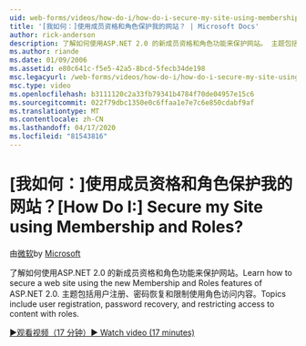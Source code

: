 ```yaml
---
uid: web-forms/videos/how-do-i/how-do-i-secure-my-site-using-membership-and-roles
title: '[我如何：]使用成员资格和角色保护我的网站？ | Microsoft Docs'
author: rick-anderson
description: 了解如何使用ASP.NET 2.0 的新成员资格和角色功能来保护网站。 主题包括用户注册、密码恢复和限制...
ms.author: riande
ms.date: 01/09/2006
ms.assetid: e80c641c-f5e5-42a5-8bcd-5fecb34de198
msc.legacyurl: /web-forms/videos/how-do-i/how-do-i-secure-my-site-using-membership-and-roles
msc.type: video
ms.openlocfilehash: b3111120c2a33fb79341b4784f70de04957e15c6
ms.sourcegitcommit: 022f79dbc1350e0c6ffaa1e7e7c6e850cdabf9af
ms.translationtype: MT
ms.contentlocale: zh-CN
ms.lasthandoff: 04/17/2020
ms.locfileid: "81543816"
---
```

# <a name="how-do-i-secure-my-site-using-membership-and-roles"></a><span data-ttu-id="7dbfb-105">[我如何：]使用成员资格和角色保护我的网站？</span><span class="sxs-lookup"><span data-stu-id="7dbfb-105">[How Do I:] Secure my Site using Membership and Roles?</span></span>

<span data-ttu-id="7dbfb-106">由[微软](https://github.com/microsoft)</span><span class="sxs-lookup"><span data-stu-id="7dbfb-106">by [Microsoft](https://github.com/microsoft)</span></span>

<span data-ttu-id="7dbfb-107">了解如何使用ASP.NET 2.0 的新成员资格和角色功能来保护网站。</span><span class="sxs-lookup"><span data-stu-id="7dbfb-107">Learn how to secure a web site using the new Membership and Roles features of ASP.NET 2.0.</span></span> <span data-ttu-id="7dbfb-108">主题包括用户注册、密码恢复和限制使用角色访问内容。</span><span class="sxs-lookup"><span data-stu-id="7dbfb-108">Topics include user registration, password recovery, and restricting access to content with roles.</span></span>

[<span data-ttu-id="7dbfb-109">&#9654;观看视频（17 分钟）</span><span class="sxs-lookup"><span data-stu-id="7dbfb-109">&#9654; Watch video (17 minutes)</span></span>](https://channel9.msdn.com/Blogs/ASP-NET-Site-Videos/how-do-i-secure-my-site-using-membership-and-roles)
